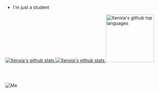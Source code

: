 - I'm just a student

<head>
  <link rel="stylesheet" href="https://raw.githubusercontent.com/Xenxia/Xenxia/main/style.css">
</head>
<a href="https://github.com/Xenxia">
  <img class="card" id="card-dark" src="https://github-readme-stats.vercel.app/api?username=Xenxia&show_icons=true&title_color=6bd600&text_color=dedede&icon_color=438600&bg_color=0d1117&hide_border=true&count_private=true" alt="Xenxia's github stats" />
  <img class="card" id="card-light" src="https://github-readme-stats.vercel.app/api?username=Xenxia&show_icons=true&title_color=6bd600&text_color=dedede&icon_color=438600&bg_color=ffffff&hide_border=true&count_private=true" alt="Xenxia's github stats" />
  
  <img height="150px" src="https://github-readme-stats.vercel.app/api/top-langs?username=Xenxia&title_color=6bd600&text_color=dedede&icon_color=438600&bg_color=0d1117&hide_border=true&layout=compact" alt="Xenxia's github top languages" />
</a>

<br/><br/>

![Me](https://img.shields.io/badge/Me-2.0-brightgreen?style=flat)
